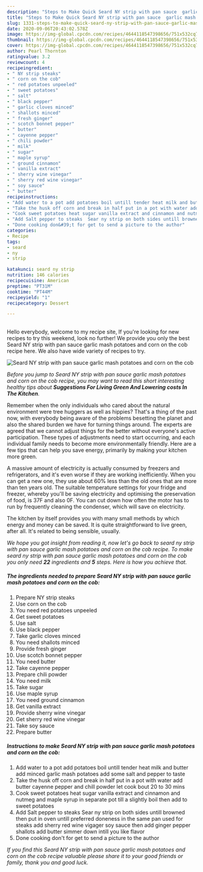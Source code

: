 ```yaml
---
description: "Steps to Make Quick Seard NY strip with pan sauce  garlic mash potatoes and corn on the cob"
title: "Steps to Make Quick Seard NY strip with pan sauce  garlic mash potatoes and corn on the cob"
slug: 1331-steps-to-make-quick-seard-ny-strip-with-pan-sauce-garlic-mash-potatoes-and-corn-on-the-cob
date: 2020-09-06T20:43:02.578Z
image: https://img-global.cpcdn.com/recipes/4644118547398656/751x532cq70/seard-ny-strip-with-pan-sauce-garlic-mash-potatoes-and-corn-on-the-cob-recipe-main-photo.jpg
thumbnail: https://img-global.cpcdn.com/recipes/4644118547398656/751x532cq70/seard-ny-strip-with-pan-sauce-garlic-mash-potatoes-and-corn-on-the-cob-recipe-main-photo.jpg
cover: https://img-global.cpcdn.com/recipes/4644118547398656/751x532cq70/seard-ny-strip-with-pan-sauce-garlic-mash-potatoes-and-corn-on-the-cob-recipe-main-photo.jpg
author: Pearl Thornton
ratingvalue: 3.2
reviewcount: 4
recipeingredient:
- " NY strip steaks"
- " corn on the cob"
- " red potatoes unpeeled"
- " sweet potatoes"
- " salt"
- " black pepper"
- " garlic cloves minced"
- " shallots minced"
- " fresh ginger"
- " scotch bonnet pepper"
- " butter"
- " cayenne pepper"
- " chili powder"
- " milk"
- " sugar"
- " maple syrup"
- " ground cinnamon"
- " vanilla extract"
- " sherry wine vinegar"
- " sherry red wine vinegar"
- " soy sauce"
- " butter"
recipeinstructions:
- "Add water to a pot add potatoes boil untill tender heat milk and butter add minced garlic mash potatoes add some salt and pepper to taste"
- "Take the husk off corn and break in half put in a pot with water add butter cayenne pepper and chill powder let cook bout 20 to 30 mins"
- "Cook sweet potatoes heat sugar vanilla extract and cinnamon and nutmeg and maple syrup in separate pot till a slightly boil then add to sweet potatoes"
- "Add Salt pepper to steaks  Sear ny strip on both sides untill browned then put in oven untill preferred doneness in the same pan used for steaks add sherry red wine vigager soy sauce then add ginger pepper shallots add butter simmer down intill you like flavor"
- "Done cooking don&#39;t for get to send a picture to the author"
categories:
- Recipe
tags:
- seard
- ny
- strip

katakunci: seard ny strip 
nutrition: 146 calories
recipecuisine: American
preptime: "PT31M"
cooktime: "PT44M"
recipeyield: "1"
recipecategory: Dessert

---
```

<br>
Hello everybody, welcome to my recipe site, If you're looking for new recipes to try this weekend, look no further! We provide you only the best Seard NY strip with pan sauce  garlic mash potatoes and corn on the cob recipe here. We also have wide variety of recipes to try.
<br>


![Seard NY strip with pan sauce  garlic mash potatoes and corn on the cob](https://img-global.cpcdn.com/recipes/4644118547398656/751x532cq70/seard-ny-strip-with-pan-sauce-garlic-mash-potatoes-and-corn-on-the-cob-recipe-main-photo.jpg)

<i>Before you jump to Seard NY strip with pan sauce  garlic mash potatoes and corn on the cob recipe, you may want to read this short interesting healthy tips about 
<strong>Suggestions For Living Green And Lowering costs In The Kitchen</strong>.</i>
</br>

Remember when the only individuals who cared about the natural environment were tree huggers as well as hippies? That's a thing of the past now, with everybody being aware of the problems besetting the planet and also the shared burden we have for turning things around. The experts are agreed that we cannot adjust things for the better without everyone's active participation. These types of adjustments need to start occurring, and each individual family needs to become more environmentally friendly. Here are a few tips that can help you save energy, primarily by making your kitchen more green.

A massive amount of electricity is actually consumed by freezers and refrigerators, and it's even worse if they are working inefficiently. When you can get a new one, they use about 60% less than the old ones that are more than ten years old. The suitable temperature settings for your fridge and freezer, whereby you'll be saving electricity and optimising the preservation of food, is 37F and also 0F. You can cut down how often the motor has to run by frequently cleaning the condenser, which will save on electricity.

The kitchen by itself provides you with many small methods by which energy and money can be saved. It is quite straightforward to live green, after all. It's related to being sensible, usually.


<i>We hope you got insight from reading it, now let's go back to seard ny strip with pan sauce  garlic mash potatoes and corn on the cob recipe. To make seard ny strip with pan sauce  garlic mash potatoes and corn on the cob you only need <strong>22</strong> ingredients and <strong>5</strong> steps. Here is how you achieve that.
</i>

##### The ingredients needed to prepare Seard NY strip with pan sauce  garlic mash potatoes and corn on the cob:

1. Prepare  NY strip steaks
1. Use  corn on the cob
1. You need  red potatoes unpeeled
1. Get  sweet potatoes
1. Use  salt
1. Use  black pepper
1. Take  garlic cloves minced
1. You need  shallots minced
1. Provide  fresh ginger
1. Use  scotch bonnet pepper
1. You need  butter
1. Take  cayenne pepper
1. Prepare  chili powder
1. You need  milk
1. Take  sugar
1. Use  maple syrup
1. You need  ground cinnamon
1. Get  vanilla extract
1. Provide  sherry wine vinegar
1. Get  sherry red wine vinegar
1. Take  soy sauce
1. Prepare  butter


##### Instructions to make Seard NY strip with pan sauce  garlic mash potatoes and corn on the cob:

1. Add water to a pot add potatoes boil untill tender heat milk and butter add minced garlic mash potatoes add some salt and pepper to taste
1. Take the husk off corn and break in half put in a pot with water add butter cayenne pepper and chill powder let cook bout 20 to 30 mins
1. Cook sweet potatoes heat sugar vanilla extract and cinnamon and nutmeg and maple syrup in separate pot till a slightly boil then add to sweet potatoes
1. Add Salt pepper to steaks  Sear ny strip on both sides untill browned then put in oven untill preferred doneness in the same pan used for steaks add sherry red wine vigager soy sauce then add ginger pepper shallots add butter simmer down intill you like flavor
1. Done cooking don&#39;t for get to send a picture to the author


<i>If you find this Seard NY strip with pan sauce  garlic mash potatoes and corn on the cob recipe valuable please share it to your good friends or family, thank you and good luck.</i>
